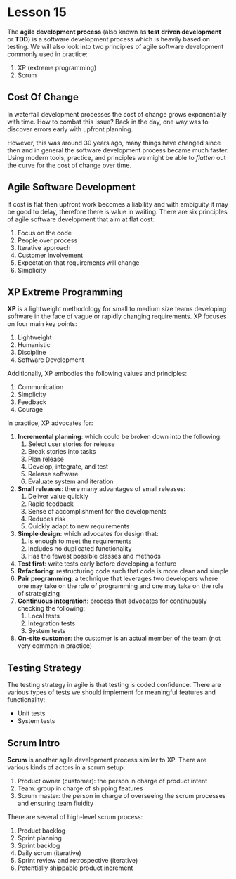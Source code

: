 # Lesson 15

The **agile development process** (also known as **test driven development** or **TDD**) is a software development process which is heavily based on testing. We will also look into two principles of agile software development commonly used in practice:

1. XP (extreme programming)
2. Scrum

## Cost Of Change

In waterfall development processes the cost of change grows exponentially with time. How to combat this issue? Back in the day, one way was to discover errors early with upfront planning.

However, this was around 30 years ago, many things have changed since then and in general the software development process became much faster. Using modern tools, practice, and principles we might be able to _flatten_ out the curve for the cost of change over time.

## Agile Software Development

If cost is flat then upfront work becomes a liability and with ambiguity it may be good to delay, therefore there is value in waiting. There are six principles of agile software development that aim at flat cost:

1. Focus on the code
2. People over process
3. Iterative approach
4. Customer involvement
5. Expectation that requirements will change
6. Simplicity

## XP Extreme Programming

**XP** is a lightweight methodology for small to medium size teams developing software in the face of vague or rapidly changing requirements. XP focuses on four main key points:

1. Lightweight
2. Humanistic
3. Discipline
4. Software Development

Additionally, XP embodies the following values and principles:

1. Communication
2. Simplicity
3. Feedback
4. Courage

In practice, XP advocates for:

1. **Incremental planning**: which could be broken down into the following:
   1. Select user stories for release
   2. Break stories into tasks
   3. Plan release
   4. Develop, integrate, and test
   5. Release software
   6. Evaluate system and iteration
2. **Small releases**: there many advantages of small releases:
   1. Deliver value quickly
   2. Rapid feedback
   3. Sense of accomplishment for the developments
   4. Reduces risk
   5. Quickly adapt to new requirements
3. **Simple design**: which advocates for design that:
   1. Is enough to meet the requirements
   2. Includes no duplicated functionality
   3. Has the fewest possible classes and methods
4. **Test first**: write tests early before developing a feature
5. **Refactoring**: restructuring code such that code is more clean and simple
6. **Pair programming**: a technique that leverages two developers where one may take on the role of programming and one may take on the role of strategizing
7. **Continuous integration**: process that advocates for continuously checking the following:
   1. Local tests
   2. Integration tests
   3. System tests
8. **On-site customer**: the customer is an actual member of the team (not very common in practice)

## Testing Strategy

The testing strategy in agile is that testing is coded confidence. There are various types of tests we should implement for meaningful features and functionality:

- Unit tests
- System tests

## Scrum Intro

**Scrum** is another agile development process similar to XP. There are various kinds of actors in a scrum setup:

1. Product owner (customer): the person in charge of product intent
2. Team: group in charge of shipping features
3. Scrum master: the person in charge of overseeing the scrum processes and ensuring team fluidity

There are several of high-level scrum process:

1. Product backlog
2. Sprint planning
3. Sprint backlog
4. Daily scrum (iterative)
5. Sprint review and retrospective (iterative)
6. Potentially shippable product increment
